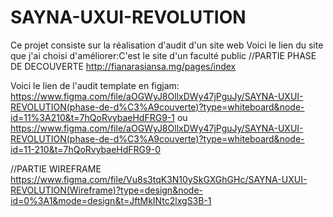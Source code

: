 # SAYNA-UXUI-REVOLUTION
Ce projet consiste sur la réalisation d'audit d'un site web
Voici le lien du site que j'ai choisi d'améliorer:C'est le site d'un faculté public 
//PARTIE PHASE DE DECOUVERTE
http://fianarasiansa.mg/pages/index

Voici le lien de l'audit template en figjam:
https://www.figma.com/file/aOGWyJ8OllxDWy47jPguJy/SAYNA-UXUI-REVOLUTION(phase-de-d%C3%A9couverte)?type=whiteboard&node-id=11%3A210&t=7hQoRvybaeHdFRG9-1
        ou
https://www.figma.com/file/aOGWyJ8OllxDWy47jPguJy/SAYNA-UXUI-REVOLUTION(phase-de-d%C3%A9couverte)?type=whiteboard&node-id=11-210&t=7hQoRvybaeHdFRG9-0

//PARTIE WIREFRAME
https://www.figma.com/file/Vu8s3tqK3N10ySkGXGhGHc/SAYNA-UXUI-REVOLUTION(Wireframe)?type=design&node-id=0%3A1&mode=design&t=JftMkINtc2lxgS3B-1
